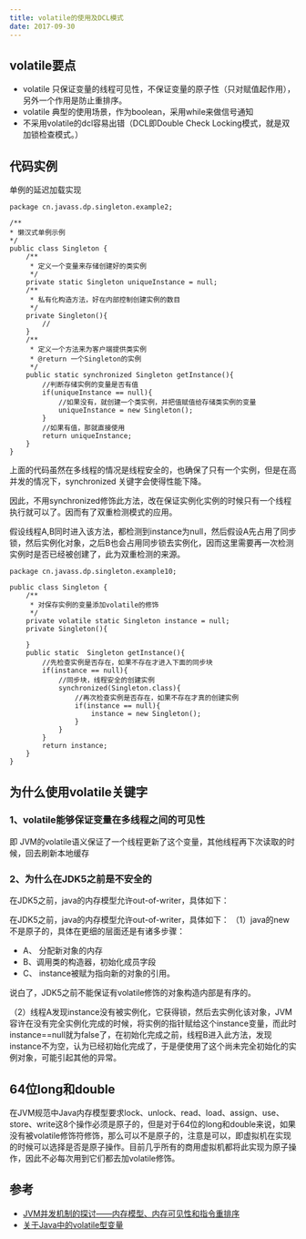 ```yaml
---
title: volatile的使用及DCL模式
date: 2017-09-30
---
```


## volatile要点

- volatile 只保证变量的线程可见性，不保证变量的原子性（只对赋值起作用），另外一个作用是防止重排序。
- volatile 典型的使用场景，作为boolean，采用while来做信号通知
- 不采用volatile的dcl容易出错（DCL即Double Check Locking模式，就是双加锁检查模式。）

## 代码实例

单例的延迟加载实现

```
package cn.javass.dp.singleton.example2;
 
/**
* 懒汉式单例示例
*/
public class Singleton {
    /**
     * 定义一个变量来存储创建好的类实例
     */
    private static Singleton uniqueInstance = null;
    /**
     * 私有化构造方法，好在内部控制创建实例的数目
     */
    private Singleton(){
        //
    }
    /**
     * 定义一个方法来为客户端提供类实例
     * @return 一个Singleton的实例
     */
    public static synchronized Singleton getInstance(){
        //判断存储实例的变量是否有值
        if(uniqueInstance == null){
            //如果没有，就创建一个类实例，并把值赋值给存储类实例的变量
            uniqueInstance = new Singleton();
        }
        //如果有值，那就直接使用
        return uniqueInstance;
    }
}
```

上面的代码虽然在多线程的情况是线程安全的，也确保了只有一个实例，但是在高并发的情况下，synchronized 关键字会使得性能下降。

因此，不用synchronized修饰此方法，改在保证实例化实例的时候只有一个线程执行就可以了。因而有了双重检测模式的应用。

假设线程A,B同时进入该方法，都检测到instance为null，然后假设A先占用了同步锁，然后实例化对象，之后B也会占用同步锁去实例化，因而这里需要再一次检测实例时是否已经被创建了，此为双重检测的来源。

```
package cn.javass.dp.singleton.example10;
 
public class Singleton {
    /**
     * 对保存实例的变量添加volatile的修饰
     */
    private volatile static Singleton instance = null;
    private Singleton(){
 
    }
    public static  Singleton getInstance(){
        //先检查实例是否存在，如果不存在才进入下面的同步块
        if(instance == null){
            //同步块，线程安全的创建实例
            synchronized(Singleton.class){
                //再次检查实例是否存在，如果不存在才真的创建实例
                if(instance == null){
                    instance = new Singleton();
                }
            }
        }
        return instance;
    }
}
```

## 为什么使用volatile关键字

### 1、volatile能够保证变量在多线程之间的可见性

即 JVM的volatile语义保证了一个线程更新了这个变量，其他线程再下次读取的时候，回去刷新本地缓存

### 2、为什么在JDK5之前是不安全的

在JDK5之前，java的内存模型允许out-of-writer，具体如下：

在JDK5之前，java的内存模型允许out-of-writer，具体如下：
（1）java的new不是原子的，具体在更细的层面还是有诸多步骤：

- A、 分配新对象的内存
- B、调用类的构造器，初始化成员字段
- C、 instance被赋为指向新的对象的引用。

说白了，JDK5之前不能保证有volatile修饰的对象构造内部是有序的。

（2）线程A发现instance没有被实例化，它获得锁，然后去实例化该对象，JVM容许在没有完全实例化完成的时候，将实例的指针赋给这个instance变量，而此时instance==null就为false了，在初始化完成之前，线程B进入此方法，发现instance不为空，认为已经初始化完成了，于是便使用了这个尚未完全初始化的实例对象，可能引起其他的异常。

## 64位long和double

在JVM规范中Java内存模型要求lock、unlock、read、load、assign、use、store、write这8个操作必须是原子的，但是对于64位的long和double来说，如果没有被volatile修饰符修饰，那么可以不是原子的，注意是可以，即虚拟机在实现的时候可以选择是否是原子操作。目前几乎所有的商用虚拟机都将此实现为原子操作，因此不必每次用到它们都去加volatile修饰。

## 参考

- [JVM并发机制的探讨——内存模型、内存可见性和指令重排序](http://www.importnew.com/5869.html)
- [关于Java中的volatile型变量](http://blog.csdn.net/pnet2008/article/details/16812115)

